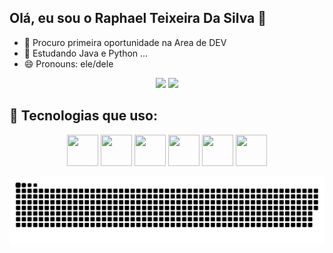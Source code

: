 ## Olá, eu sou o Raphael Teixeira Da Silva 👋

- 🔭 Procuro primeira oportunidade na Area de DEV 
- 🌱 Estudando Java e Python ...
- 😄 Pronouns: ele/dele

<div align="center">
  <img height="180em" src="https://github-readme-stats.vercel.app/api?username=Raphagamer03&show_icons=true&theme=radical"/>
  <img height="180em" src="https://github-readme-stats.vercel.app/api/top-langs/?username=Raphagamer03&layout=compact&langs_count=6&theme=radical"/>
</div>






## 🚀 Tecnologias que uso:

<p align="center">
  <img src="https://cdn.jsdelivr.net/gh/devicons/devicon/icons/java/java-original.svg" width="50" height="50"/>
  <img src="https://cdn.jsdelivr.net/gh/devicons/devicon/icons/python/python-original.svg" width="50" height="50"/>
  <img src="https://cdn.jsdelivr.net/gh/devicons/devicon/icons/html5/html5-original.svg" width="50" height="50"/>
  <img src="https://cdn.jsdelivr.net/gh/devicons/devicon/icons/css3/css3-original.svg" width="50" height="50"/>
  <img src="https://cdn.jsdelivr.net/gh/devicons/devicon/icons/javascript/javascript-original.svg" width="50" height="50"/>
  <img src="https://cdn.jsdelivr.net/gh/devicons/devicon/icons/git/git-original.svg" width="50" height="50"/>
</p>

![Snake animation](https://raw.githubusercontent.com/Raphagamer03/Raphagamer03/output/github-contribution-grid-snake.svg)






